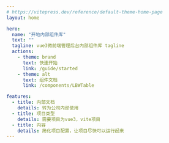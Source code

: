 ```yaml
---
# https://vitepress.dev/reference/default-theme-home-page
layout: home

hero:
  name: "开地内部组件库"
  text: ""
  tagline: vue3微前端管理后台内部组件库 tagline
  actions:
    - theme: brand
      text: 快速开始
      link: /guide/started
    - theme: alt
      text: 组件文档
      link: /components/LBWTable

features:
  - title: 内部文档
    details: 转为公司内部使用
  - title: 项目类型
    details: 需要项目为vue3，vite项目
  - title: 内容
    details: 简化项目配置，让项目尽快可以运行起来
---
```


